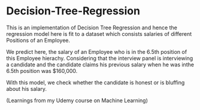 # Decision-Tree-Regression

This is an implementation of Decision Tree Regression and hence the regression model here is fit to a dataset which consists salaries of different Positions of an Employee.

We predict here, the salary of an Employee who is in the 6.5th position of this Employee hierachy. Considering that the interview panel is interviewing a candidate and the candidate claims his previous salary when he was inthe 6.5th position was $160,000.

With this model, we check whether the candidate is honest or is bluffing about his salary.

(Learnings from my Udemy course on Machine Learning)
